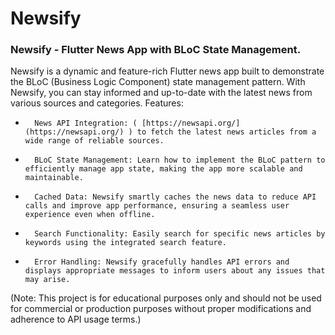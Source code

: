 # Newsify
### Newsify - Flutter News App with BLoC State Management.


Newsify is a dynamic and feature-rich Flutter news app built to demonstrate the BLoC (Business Logic Component) state management pattern. With Newsify, you can stay informed and up-to-date with the latest news from various sources and categories.
Features:
* 		News API Integration: ( [https://newsapi.org/](https://newsapi.org/) ) to fetch the latest news articles from a wide range of reliable sources.
* 		BLoC State Management: Learn how to implement the BLoC pattern to efficiently manage app state, making the app more scalable and maintainable.
* 		Cached Data: Newsify smartly caches the news data to reduce API calls and improve app performance, ensuring a seamless user experience even when offline.
* 		Search Functionality: Easily search for specific news articles by keywords using the integrated search feature.
* 		Error Handling: Newsify gracefully handles API errors and displays appropriate messages to inform users about any issues that may arise.

(Note: This project is for educational purposes only and should not be used for commercial or production purposes without proper modifications and adherence to API usage terms.)
